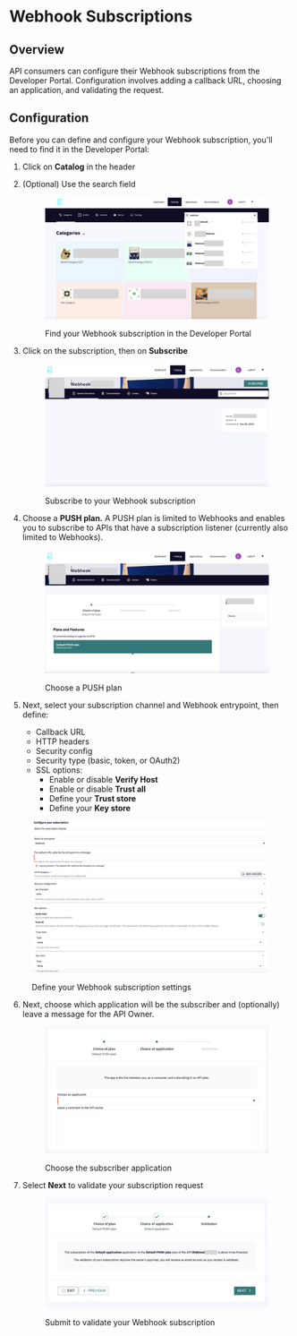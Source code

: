 # Webhook Subscriptions

## Overview

API consumers can configure their Webhook subscriptions from the Developer Portal. Configuration involves adding a callback URL, choosing an application, and validating the request.

## Configuration

Before you can define and configure your Webhook subscription, you'll need to find it in the Developer Portal:

1. Click on **Catalog** in the header
2.  (Optional) Use the search field&#x20;

    <figure><img src="../../.gitbook/assets/webhook_catalog.png" alt=""><figcaption><p>Find your Webhook subscription in the Developer Portal</p></figcaption></figure>
3.  Click on the subscription, then on **Subscribe**&#x20;

    <figure><img src="../../.gitbook/assets/webhook_subscribe.png" alt=""><figcaption><p>Subscribe to your Webhook subscription</p></figcaption></figure>
4.  Choose a **PUSH plan.** A PUSH plan is limited to Webhooks and enables you to subscribe to APIs that have a subscription listener (currently also limited to Webhooks).&#x20;

    <figure><img src="../../.gitbook/assets/webhook_push plan.png" alt=""><figcaption><p>Choose a PUSH plan</p></figcaption></figure>
5. Next, select your subscription channel and Webhook entrypoint, then define:
   * Callback URL
   * HTTP headers
   * Security config
   * Security type (basic, token, or OAuth2)
   * SSL options:
     * Enable or disable **Verify Host**
     * Enable or disable **Trust all**
     * Define your **Trust store**
     * Define your **Key store**

<figure><img src="../../.gitbook/assets/webhook_configure subscription.png" alt=""><figcaption><p>Define your Webhook subscription settings</p></figcaption></figure>

6.  Next, choose which application will be the subscriber and (optionally) leave a message for the API Owner.&#x20;

    <figure><img src="../../.gitbook/assets/webhook_choose application.png" alt=""><figcaption><p>Choose the subscriber application</p></figcaption></figure>
7.  Select **Next** to validate your subscription request &#x20;

    <figure><img src="../../.gitbook/assets/webhook_validate (1).png" alt=""><figcaption><p>Submit to validate your Webhook subscription</p></figcaption></figure>
